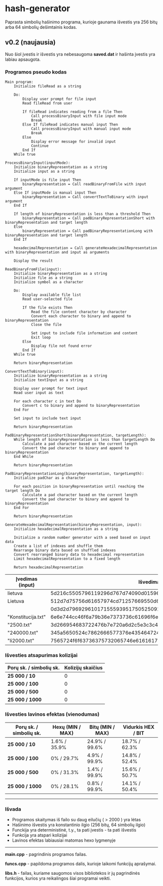 # hash-generator

Paprasta simbolių hašinimo programa, kurioje gaunama išvestis yra 256 bitų arba 64 simbolių dešimtainis kodas.

## v0.2 (naujausia)
Nuo šiol įvestis ir išvestis yra nebesaugoma **saved.dat** ir hašinta įvestis yra labiau apsaugota.

### Programos pseudo kodas

```
Main program:
    Initialize fileRead as a string

    Do:
        Display user prompt for file input
        Read fileRead from user

        If fileRead indicates reading from a file Then
            Call processBinaryInput with file input mode
            Break
        Else If fileRead indicates manual input Then
            Call processBinaryInput with manual input mode
            Break
        Else
            Display error message for invalid input
            Continue
        End If
    While true

ProcessBinaryInput(inputMode):
    Initialize binaryRepresentation as a string
    Initialize input as a string

    If inputMode is file input Then
        binaryRepresentation = Call readBinaryFromFile with input argument
    Else If inputMode is manual input Then
        binaryRepresentation = Call convertTextToBinary with input argument
    End If

    If length of binaryRepresentation is less than a threshold Then
        binaryRepresentation = Call padBinaryRepresentationShort with binaryRepresentation and target length
    Else
        binaryRepresentation = Call padBinaryRepresentationLong with binaryRepresentation and target length
    End If

    hexadecimalRepresentation = Call generateHexadecimalRepresentation with binaryRepresentation and input as arguments

    Display the result

ReadBinaryFromFile(input):
    Initialize binaryRepresentation as a string
    Initialize file as a string
    Initialize symbol as a character

    Do:
        Display available file list
        Read user-selected file

        If the file exists Then
            Read the file content character by character
            Convert each character to binary and append to binaryRepresentation
            Close the file

            Set input to include file information and content
            Exit loop
        Else
            Display file not found error
        End If
    While true

    Return binaryRepresentation

ConvertTextToBinary(input):
    Initialize binaryRepresentation as a string
    Initialize textInput as a string

    Display user prompt for text input
    Read user input as text

    For each character c in text Do
        Convert c to binary and append to binaryRepresentation
    End For

    Set input to include text input

    Return binaryRepresentation

PadBinaryRepresentationShort(binaryRepresentation, targetLength):
    While length of binaryRepresentation is less than targetLength Do
        Calculate a pad character based on the current length
        Convert the pad character to binary and append to binaryRepresentation
    End While

    Return binaryRepresentation

PadBinaryRepresentationLong(binaryRepresentation, targetLength):
    Initialize padChar as a character

    For each position in binaryRepresentation until reaching the target length Do
        Calculate a pad character based on the current length
        Convert the pad character to binary and append to binaryRepresentation
    End For

    Return binaryRepresentation

GenerateHexadecimalRepresentation(binaryRepresentation, input):
    Initialize hexadecimalRepresentation as a string

    Initialize a random number generator with a seed based on input data
    Create a list of indexes and shuffle them
    Rearrange binary data based on shuffled indexes
    Convert rearranged binary data to hexadecimal representation
    Limit hexadecimalRepresentation to a fixed length

    Return hexadecimalRepresentation
```

|  Įvedimas (input)    |  Išvedimas                                                         |  Laikas (s)  |
|----------------------|--------------------------------------------------------------------|--------------|
|  lietuva             |  5d216c5505796119296d767d74090d015965cd6171256975651d752d15511169  |  0s          |
|  Lietuva             |  512d7d75756d61657974cd71257669550d65155d11056929591d194c09016121  |  0s          |
|                      |  0d3d2d796929610171555939517505250919355d494d65452141151db17d116d  |  0s          |
|  "Konstitucija.txt"  |  6e6e744cc46f6a79b36e7373736c61696f6e756969626b6b6f6f5673692c7269  |  0.000024s   |
|  "2500.txt"          |  3d266954683722476b7e720a6d2c5e3c3c47622577626b3d4e6c384f37454367  |  0.001031s   |
|  "240000.txt"        |  345a5650524c7862666577376e435464724c343542774a584f78316b506b6857  |  0.000999s   |
|  "li2000.txt"        |  7565724f6f63736375732065746e61616173206974747473737320747470656d  |  0.003508s   |

### Išvesties atsapurimas kolizijai
|  Porų sk. / simbolių sk.  |  Kolizijų skaičius  |
|---------------------------|---------------------|
|  **25 000 / 10**          |          0          |
|  **25 000 / 100**         |          0          |
|  **25 000 / 500**         |          0          |
|  **25 000 / 1000**        |          0          |

### Išvesties lavinos efektas (vienodumas)
|  Porų sk. / simbolių sk.  |  Hexų (MIN / MAX)  |  Bitų (MIN / MAX)  |  Vidurkis HEX / BIT    |
|---------------------------|--------------------|--------------------|------------------------|
|  **25 000 / 10**          |  1.6% / 35.9%      |  24.9% / 99.6%     |  18.7% / 62.3%         |
|  **25 000 / 100**         |  0% / 29.7%        |  4.9% / 99.9%      |  14.8% / 52.4%         |
|  **25 000 / 500**         |  0% / 31.3%        |  1.4% / 99.9%      |  15.6% / 50.7%         |
|  **25 000 / 1000**        |  0% / 28.1%        |  0.8% / 99.9%      |  14.1% / 50.4%         |

---

### Išvada
- Programos skaitymas iš failo su daug eilučių ( > 2000 ) yra lėtas
- Hašinimo išvestis yra konstantinio ilgio (256 bitų, 64 simbolių ilgio)
- Funckija yra deterministinė, t.y., ta pati įvestis - ta pati išvestis
- Funkcija yra atspari kolizijai
- Lavinos efektas labiausiai matomas hexo lygmenyje

---

**main.cpp** - pagrindinis programos failas.

**funcs.cpp** - papildoma programos dalis, kurioje laikomi funkcijų aprašymai.

**libs.h** - failas, kuriame saugomos visos bibliotekos ir jų pagrindinės funkcijos, kurios yra reikalingos šiai programai veikti.
